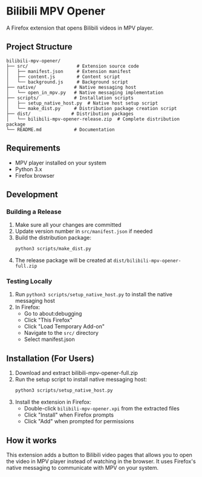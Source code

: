 # Bilibili MPV Opener

A Firefox extension that opens Bilibili videos in MPV player.

## Project Structure

```
bilibili-mpv-opener/
├── src/                  # Extension source code
│   ├── manifest.json     # Extension manifest
│   ├── content.js        # Content script
│   └── background.js     # Background script
├── native/              # Native messaging host
│   └── open_in_mpv.py   # Native messaging implementation
├── scripts/             # Installation scripts
│   ├── setup_native_host.py  # Native host setup script
│   └── make_dist.py     # Distribution package creation script
├── dist/               # Distribution packages
│   └── bilibili-mpv-opener-release.zip  # Complete distribution package
└── README.md            # Documentation
```

## Requirements

- MPV player installed on your system
- Python 3.x
- Firefox browser

## Development

### Building a Release

1. Make sure all your changes are committed
2. Update version number in `src/manifest.json` if needed
3. Build the distribution package:
   ```bash
   python3 scripts/make_dist.py
   ```
4. The release package will be created at `dist/bilibili-mpv-opener-full.zip`

### Testing Locally

1. Run `python3 scripts/setup_native_host.py` to install the native messaging host
2. In Firefox:
   - Go to about:debugging
   - Click "This Firefox"
   - Click "Load Temporary Add-on"
   - Navigate to the `src/` directory
   - Select manifest.json

## Installation (For Users)

1. Download and extract bilibili-mpv-opener-full.zip
2. Run the setup script to install native messaging host:
   ```bash
   python3 scripts/setup_native_host.py
   ```
3. Install the extension in Firefox:
   - Double-click `bilibili-mpv-opener.xpi` from the extracted files
   - Click "Install" when Firefox prompts
   - Click "Add" when prompted for permissions

## How it works

This extension adds a button to Bilibili video pages that allows you to open the video in MPV player instead of watching in the browser. It uses Firefox's native messaging to communicate with MPV on your system.
